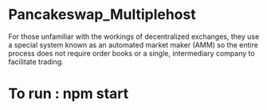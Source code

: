 # Pancakeswap_Multiplehost
For those unfamiliar with the workings of decentralized exchanges, they use a special system known as an automated market maker (AMM) so the entire process does not require order books or a single, intermediary company to facilitate trading.

# To run : npm start 